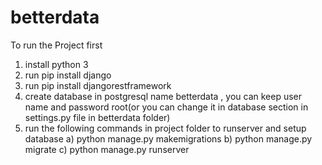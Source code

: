 # betterdata
To run the Project first 
1) install python 3
2) run pip install django
3) run pip install djangorestframework
4) create database in postgresql name betterdata , you can keep user name and password root(or you can change it in database section in settings.py file in betterdata folder)
5) run the following commands in project folder to runserver and setup database
a) python manage.py makemigrations
b) python manage.py migrate
c) python manage.py runserver
